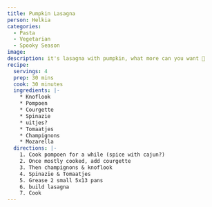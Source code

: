 ```yaml
---
title: Pumpkin Lasagna
person: Helkia
categories:
  - Pasta
  - Vegetarian
  - Spooky Season
image:
description: it's lasagna with pumpkin, what more can you want 🎃
recipe:
  servings: 4
  prep: 30 mins
  cook: 30 minutes
  ingredients: |-
    * Knoflook
    * Pompoen
    * Courgette
    * Spinazie
    * uitjes?
    * Tomaatjes
    * Champignons
    * Mozarella
  directions: |-
    1. Cook pompoen for a while (spice with cajun?)
    2. Once mostly cooked, add courgette
    3. Then champignons & knoflook
    4. Spinazie & Tomaatjes
    5. Grease 2 small 5x13 pans
    6. build lasagna
    7. Cook
---
```

